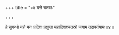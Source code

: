 +++
title = "०४ यत्ते चतस्रः"

+++

हे सुबन्धो यत्ते मनः प्रदिशः प्रक्षुष्ता महादिशश्चतस्रो जगाम तदावर्तयामः॥४॥